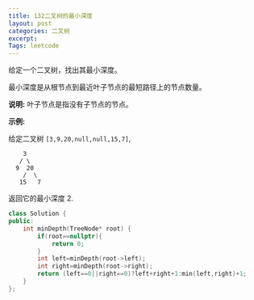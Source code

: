 ```yaml
---
title: 132二叉树的最小深度
layout: post
categories: 二叉树
excerpt: 
Tags: leetcode
---
```


给定一个二叉树，找出其最小深度。

最小深度是从根节点到最近叶子节点的最短路径上的节点数量。

**说明:** 叶子节点是指没有子节点的节点。

**示例:**

给定二叉树 `[3,9,20,null,null,15,7]`,

```
    3
   / \
  9  20
    /  \
   15   7
```

返回它的最小深度  2.

```c++
class Solution {
public:
    int minDepth(TreeNode* root) {
        if(root==nullptr){
            return 0;
        }
        int left=minDepth(root->left);
        int right=minDepth(root->right);
        return (left==0||right==0)?left+right+1:min(left,right)+1;
    }
};
```

